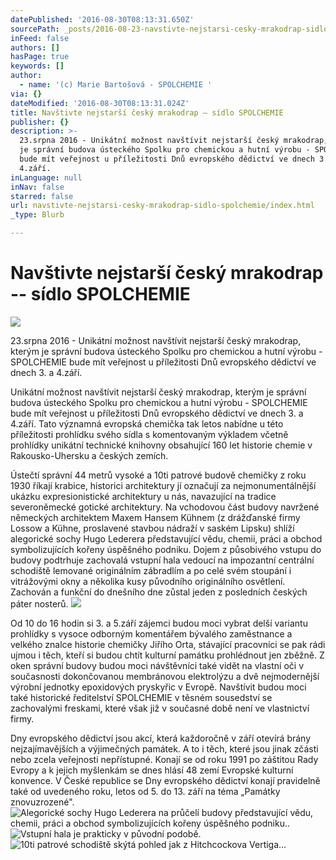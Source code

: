 ```yaml
---
datePublished: '2016-08-30T08:13:31.650Z'
sourcePath: _posts/2016-08-23-navstivte-nejstarsi-cesky-mrakodrap-sidlo-spolchemie.md
inFeed: false
authors: []
hasPage: true
keywords: []
author:
  - name: '(c) Marie Bartošová - SPOLCHEMIE '
via: {}
dateModified: '2016-08-30T08:13:31.024Z'
title: Navštivte nejstarší český mrakodrap – sídlo SPOLCHEMIE
publisher: {}
description: >-
  23.srpna 2016 - Unikátní možnost navštívit nejstarší český mrakodrap, kterým
  je správní budova ústeckého Spolku pro chemickou a hutní výrobu - SPOLCHEMIE
  bude mít veřejnost u příležitosti Dnů evropského dědictví ve dnech 3. a
  4.září.
inLanguage: null
inNav: false
starred: false
url: navstivte-nejstarsi-cesky-mrakodrap-sidlo-spolchemie/index.html
_type: Blurb

---
```

# Navštivte nejstarší český mrakodrap -- sídlo SPOLCHEMIE
![](https://the-grid-user-content.s3-us-west-2.amazonaws.com/532e85b6-7001-4f61-ac57-4c8ab3987fe2.jpg)

23.srpna 2016 - Unikátní možnost navštívit nejstarší český mrakodrap, kterým je správní budova ústeckého Spolku pro chemickou a hutní výrobu - SPOLCHEMIE bude mít veřejnost u příležitosti Dnů evropského dědictví ve dnech 3\. a 4.září.

Unikátní možnost navštívit nejstarší český mrakodrap, kterým je správní budova ústeckého Spolku pro chemickou a hutní výrobu - SPOLCHEMIE bude mít veřejnost u příležitosti Dnů evropského dědictví ve dnech 3\. a 4.září. Tato významná evropská chemička tak letos nabídne u této příležitosti prohlídku svého sídla s komentovaným výkladem včetně prohlídky unikátní technické knihovny obsahující 160 let historie chemie v Rakousko-Uhersku a českých zemích.

Ústečtí správní 44 metrů vysoké a 10ti patrové budově chemičky z roku 1930 říkají krabice, historici architektury jí označují za nejmonumentálnější ukázku expresionistické architektury u nás, navazující na tradice severoněmecké gotické architektury. Na vchodovou část budovy navržené německých architektem Maxem Hansem Kühnem (z drážďanské firmy Lossow a Kühne, proslavené stavbou nádraží v saském Lipsku) shlíží alegorické sochy Hugo Lederera představující vědu, chemii, práci a obchod symbolizujících kořeny úspěšného podniku. Dojem z působivého vstupu do budovy podtrhuje zachovalá vstupní hala vedoucí na impozantní centrální schodiště lemované originálním zábradlím a po celé svém stoupání i vitrážovými okny a několika kusy původního originálního osvětlení. Zachován a funkční do dnešního dne zůstal jeden z posledních českých páter nosterů.
![](https://the-grid-user-content.s3-us-west-2.amazonaws.com/85a4e0f3-9102-474e-8c4c-bf89cfeb405b.jpg)

Od 10 do 16 hodin si 3\. a 5.září zájemci budou moci vybrat delší variantu prohlídky s vysoce odborným komentářem bývalého zaměstnance a velkého znalce historie chemičky Jiřího Orta, stávající pracovníci se pak rádi ujmou i těch, kteří si budou chtít kulturní památku prohlédnout jen zběžně. Z oken správní budovy budou moci návštěvníci také vidět na vlastní oči v současnosti dokončovanou membránovou elektrolýzu a dvě nejmodernější výrobní jednotky epoxidových pryskyřic v Evropě. Navštívit budou moci také historické ředitelství SPOLCHEMIE v těsném sousedství se zachovalými freskami, které však již v současné době není ve vlastnictví firmy.

Dny evropského dědictví jsou akcí, která každoročně v září otevírá brány nejzajímavějších a výjimečných památek. A to i těch, které jsou jinak zčásti nebo zcela veřejnosti nepřístupné. Konají se od roku 1991 po záštitou Rady Evropy a k jejich myšlenkám se dnes hlásí 48 zemí Evropské kulturní konvence. V České republice se Dny evropského dědictví konají pravidelně také od uvedeného roku, letos od 5\. do 13\. září na téma „Památky znovuzrozené".
![Alegorické sochy Hugo Lederera na průčelí budovy představující vědu, chemii, práci a obchod symbolizujících kořeny úspěšného podniku..](https://the-grid-user-content.s3-us-west-2.amazonaws.com/7e69539c-4899-40d3-9c53-4c318beaf855.jpg)
![Vstupní hala je prakticky v původní podobě.](https://the-grid-user-content.s3-us-west-2.amazonaws.com/d188f68b-9774-432d-bcb8-aa89502f8f59.jpg)
![10ti patrové schodiště skýtá pohled jak z Hitchcockova Vertiga...](https://the-grid-user-content.s3-us-west-2.amazonaws.com/3f4d95be-7183-4dde-a851-5741aedb223a.jpg)